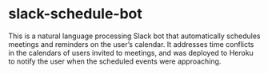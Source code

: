 # slack-schedule-bot

This is a natural language processing Slack bot that automatically schedules meetings and reminders on the user’s calendar. It addresses time conflicts in the calendars of users invited to meetings, and was deployed to Heroku to notify the user when the scheduled events were approaching.
